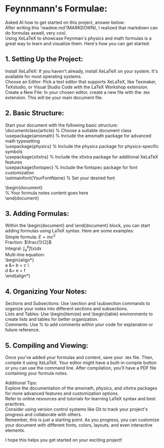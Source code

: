 # Feynnmann's Formulae:</br>
Asked AI how to get started on this project, answer below:</br>
After writing this 'readme.md'(MARKDOWN), I realized that markdown can do formulas aswell, very cool. </br>
Using XeLaTeX to showcase Feynman's physics and math formulas is a great way to learn and visualize them. Here's how you can get started:</br>

## 1. Setting Up the Project:</br>

Install XeLaTeX: If you haven't already, install XeLaTeX on your system. It's available for most operating systems.</br>
Choose an Editor: Pick a text editor that supports XeLaTeX, like Texmaker, TeXstudio, or Visual Studio Code with the LaTeX Workshop extension.</br>
Create a New File: In your chosen editor, create a new file with the .tex extension. This will be your main document file.</br>

## 2. Basic Structure:</br>

Start your document with the following basic structure:</br>
\documentclass{article} % Choose a suitable document class</br>
\usepackage{amsmath} % Include the amsmath package for advanced math typesetting</br>
\usepackage{physics} % Include the physics package for physics-specific symbols</br>
\usepackage{xltxtra} % Include the xltxtra package for additional XeLaTeX features</br>
\usepackage{fontspec} % Include the fontspec package for font customization</br>
\setmainfont{YourFontName} % Set your desired font</br>

\begin{document}</br>
% Your formula notes content goes here</br>
\end{document}</br>

## 3. Adding Formulas:</br>

Within the \begin{document} and \end{document} block, you can start adding formulas using LaTeX syntax. Here are some examples:</br>
Simple formula: $E=mc^2$</br>
Fraction: $\frac{1}{2}$</br>
Integral: $\int_a^b f(x) dx$</br>
Multi-line equation:</br>
\begin{align*}</br>
a &= b + c \\</br>
d &= e + f</br>
\end{align*}</br>

## 4. Organizing Your Notes:</br>

Sections and Subsections: Use \section and \subsection commands to organize your notes into different sections and subsections.</br>
Lists and Tables: Use \begin{itemize} and \begin{table} environments to create lists and tables for better organization.</br>
Comments: Use % to add comments within your code for explanation or future reference.</br>

## 5. Compiling and Viewing:</br>

Once you've added your formulas and content, save your .tex file. Then, compile it using XeLaTeX.
Your editor might have a built-in compile button or you can use the command line. After compilation,
you'll have a PDF file containing your formula notes.</br>

Additional Tips:</br>
Explore the documentation of the amsmath, physics, and xltxtra packages for more advanced features and customization options.</br>
Refer to online resources and tutorials for learning LaTeX syntax and best practices.</br>
Consider using version control systems like Git to track your project's progress and collaborate with others.</br>
Remember, this is just a starting point. As you progress, you can customize your document with different fonts, colors, layouts, and even interactive elements.</br>

I hope this helps you get started on your exciting project!</br>
